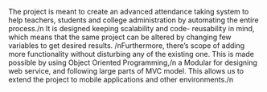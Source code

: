 The project is meant to create an advanced attendance taking system to help teachers, students and college administration by automating the entire process./n 
It is designed keeping scalability and code- reusability in mind, which means that the same project can be altered by changing few variables to get desired results. /nFurthermore, 
there’s scope of adding more functionality without disturbing any of the existing one. This is made possible by using Object Oriented Programming,/n
a Modular for designing web service, and following large parts of MVC model. This allows us to extend the project to mobile applications and other environments./n
